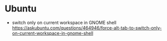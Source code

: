 # Ubuntu

- switch only on current workspace in GNOME shell
  https://askubuntu.com/questions/464946/force-alt-tab-to-switch-only-on-current-workspace-in-gnome-shell
